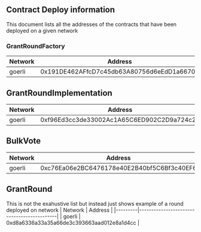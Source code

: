 ## Contract Deploy information

This document lists all the addresses of the contracts that have been deployed on a given network

### GrantRoundFactory

| Network | Address                                    |
|---------|--------------------------------------------|
| goerli  | 0x191DE462AFfcD7c45db63A80756d6eEdD1a66709 |


## GrantRoundImplementation

| Network | Address                                    |
|---------|--------------------------------------------|
| goerli  | 0xf96Ed3cc3de33002Ac1A65C6ED902C2D9a724c25 |


## BulkVote

| Network | Address                                    |
|---------|--------------------------------------------|
| goerli  | 0xc76Ea06e2BC6476178e40E2B40bf5C6Bf3c40EF6 |


## GrantRound

This is not the exahustive list but instead just shows example of a round deployed on network
| Network | Address                                    |
|---------|--------------------------------------------|
| goerli  | 0xd8a6336a33a35a66de3c393663aad012e8a1d4cc |